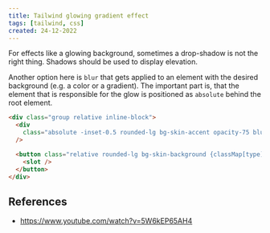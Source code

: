 ```yaml
---
title: Tailwind glowing gradient effect
tags: [tailwind, css]
created: 24-12-2022
---
```

For effects like a glowing background, sometimes a drop-shadow is not the right thing. Shadows should be used to display elevation.

Another option here is `blur` that gets applied to an element with the desired background (e.g. a color or a gradient). The important part is, that the element that is responsible for the glow is positioned as `absolute` behind the root element.

```html
<div class="group relative inline-block">
  <div
    class="absolute -inset-0.5 rounded-lg bg-skin-accent opacity-75 blur transition-all duration-200 group-hover:opacity-100"
  />

  <button class="relative rounded-lg bg-skin-background {classMap[type]}">
    <slot />
  </button>
</div>
```


## References
- https://www.youtube.com/watch?v=5W6kEP65AH4
